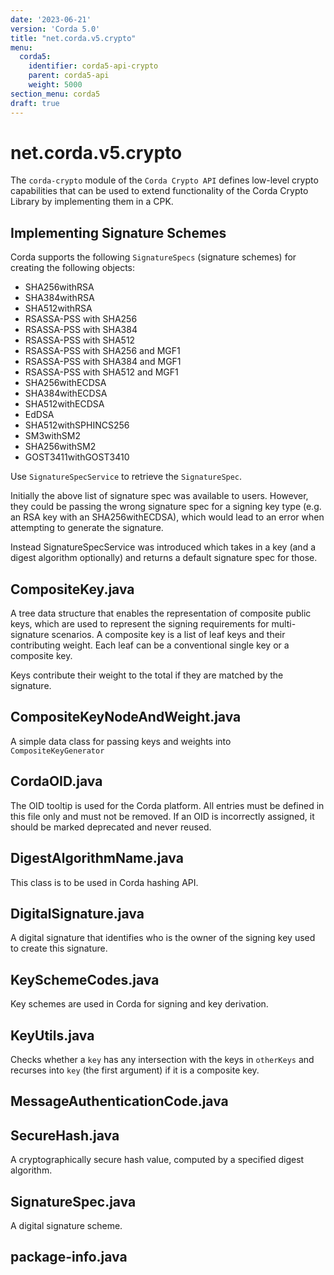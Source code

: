 ```yaml
---
date: '2023-06-21'
version: 'Corda 5.0'
title: "net.corda.v5.crypto"
menu:
  corda5:
    identifier: corda5-api-crypto
    parent: corda5-api
    weight: 5000
section_menu: corda5
draft: true
---
```

# net.corda.v5.crypto

The `corda-crypto` module of the `Corda Crypto API` defines low-level crypto capabilities that can be used to extend functionality of the Corda Crypto Library by implementing them in a CPK.

## Implementing Signature Schemes

Corda supports the following `SignatureSpecs` (signature schemes) for creating the following objects:

* SHA256withRSA
* SHA384withRSA
* SHA512withRSA
* RSASSA-PSS with SHA256
* RSASSA-PSS with SHA384
* RSASSA-PSS with SHA512
* RSASSA-PSS with SHA256 and MGF1
* RSASSA-PSS with SHA384 and MGF1
* RSASSA-PSS with SHA512 and MGF1
* SHA256withECDSA
* SHA384withECDSA
* SHA512withECDSA
* EdDSA
* SHA512withSPHINCS256
* SM3withSM2
* SHA256withSM2
* GOST3411withGOST3410

Use `SignatureSpecService` to retrieve the `SignatureSpec`.

Initially the above list of signature spec was available to users. However, they could be passing the wrong signature spec for a signing key type (e.g. an RSA key with an SHA256withECDSA), which would lead to an error when attempting to generate the signature.

Instead SignatureSpecService was introduced which takes in a key (and a digest algorithm optionally) and returns a default signature spec for those.

## CompositeKey.java

A tree data structure that enables the representation of composite public keys, which are used to represent the signing requirements for multi-signature scenarios. A composite key is a list of leaf keys and their contributing weight. Each leaf can be a conventional single key or a composite key.

Keys contribute their weight to the total if they are matched by the signature.

## CompositeKeyNodeAndWeight.java

A simple data class for passing keys and weights into `CompositeKeyGenerator`

## CordaOID.java

The OID tooltip is used for the Corda platform. All entries must be defined in this file only and must not be removed.
If an OID is incorrectly assigned, it should be marked deprecated and never reused.

## DigestAlgorithmName.java

This class is to be used in Corda hashing API.

## DigitalSignature.java

A digital signature that identifies who is the owner of the signing key used to create this signature.

## KeySchemeCodes.java

Key schemes are used in Corda for signing and key derivation.

## KeyUtils.java

Checks whether a `key` has any intersection with the keys in `otherKeys` and recurses into `key` (the first argument) if it is a composite key.

## MessageAuthenticationCode.java


## SecureHash.java

A cryptographically secure hash value, computed by a specified digest algorithm.

## SignatureSpec.java

A digital signature scheme.

## package-info.java


